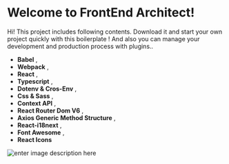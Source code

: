 

# Welcome to FrontEnd Architect!

Hi! This project includes following contents. Download it and start your own project quickly with this boilerplate ! And also you can manage your development and production process with plugins..
  - **Babel** , 
  - **Webpack**  ,  
  - **React** ,
  - **Typescript** ,
  - **Dotenv & Cros-Env** ,
  - **Css & Sass** ,
  - **Context API** ,
  - **React Router Dom V6** ,
  - **Axios Generic Method Structure** ,
  - **React-i18next** ,
  - **Font Awesome** ,
  - **React Icons**
 
 
 ![enter image description here](https://i.hizliresim.com/5VjfI5.jpg)
 
